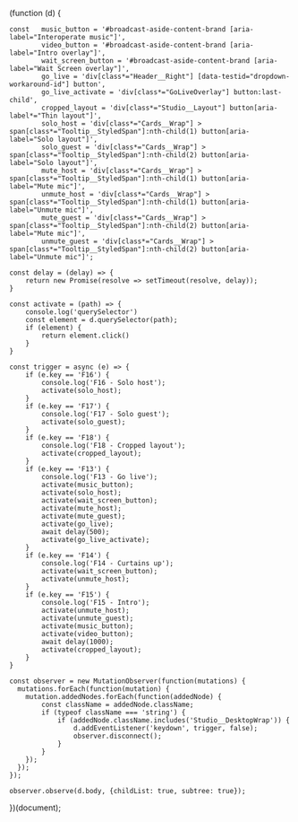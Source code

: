 
(function (d) {

    const   music_button = '#broadcast-aside-content-brand [aria-label="Interoperate music"]',
            video_button = '#broadcast-aside-content-brand [aria-label="Intro overlay"]',
            wait_screen_button = '#broadcast-aside-content-brand [aria-label="Wait Screen overlay"]',
            go_live = 'div[class*="Header__Right"] [data-testid="dropdown-workaround-id"] button',
            go_live_activate = 'div[class*="GoLiveOverlay"] button:last-child',
            cropped_layout = 'div[class*="Studio__Layout"] button[aria-label*="Thin layout"]',
            solo_host = 'div[class*="Cards__Wrap"] > span[class*="Tooltip__StyledSpan"]:nth-child(1) button[aria-label="Solo layout"]',
            solo_guest = 'div[class*="Cards__Wrap"] > span[class*="Tooltip__StyledSpan"]:nth-child(2) button[aria-label="Solo layout"]',
            mute_host = 'div[class*="Cards__Wrap"] > span[class*="Tooltip__StyledSpan"]:nth-child(1) button[aria-label="Mute mic"]',
            unmute_host = 'div[class*="Cards__Wrap"] > span[class*="Tooltip__StyledSpan"]:nth-child(1) button[aria-label="Unmute mic"]',
            mute_guest = 'div[class*="Cards__Wrap"] > span[class*="Tooltip__StyledSpan"]:nth-child(2) button[aria-label="Mute mic"]',
            unmute_guest = 'div[class*="Cards__Wrap"] > span[class*="Tooltip__StyledSpan"]:nth-child(2) button[aria-label="Unmute mic"]';

    const delay = (delay) => {
        return new Promise(resolve => setTimeout(resolve, delay));
    }

    const activate = (path) => {
        console.log('querySelector')
        const element = d.querySelector(path);
        if (element) {
            return element.click()    
        }
    }
            
    const trigger = async (e) => {
        if (e.key == 'F16') {
            console.log('F16 - Solo host');
            activate(solo_host);
        }
        if (e.key == 'F17') {
            console.log('F17 - Solo guest');
            activate(solo_guest);
        }
        if (e.key == 'F18') {
            console.log('F18 - Cropped layout');
            activate(cropped_layout);
        }
        if (e.key == 'F13') {
            console.log('F13 - Go live');
            activate(music_button);
            activate(solo_host);
            activate(wait_screen_button);
            activate(mute_host);
            activate(mute_guest);
            activate(go_live);
            await delay(500);
            activate(go_live_activate);
        }
        if (e.key == 'F14') {
            console.log('F14 - Curtains up');
            activate(wait_screen_button);
            activate(unmute_host);
        }
        if (e.key == 'F15') {
            console.log('F15 - Intro');
            activate(unmute_host);
            activate(unmute_guest);
            activate(music_button);
            activate(video_button);
            await delay(1000);
            activate(cropped_layout);
        }
    }
    
    const observer = new MutationObserver(function(mutations) {
      mutations.forEach(function(mutation) {
        mutation.addedNodes.forEach(function(addedNode) {
            const className = addedNode.className;
            if (typeof className === 'string') {
                if (addedNode.className.includes('Studio__DesktopWrap')) {
                    d.addEventListener('keydown', trigger, false);
                    observer.disconnect();
                }
            }
        });
      });
    });
    
    observer.observe(d.body, {childList: true, subtree: true});

})(document);